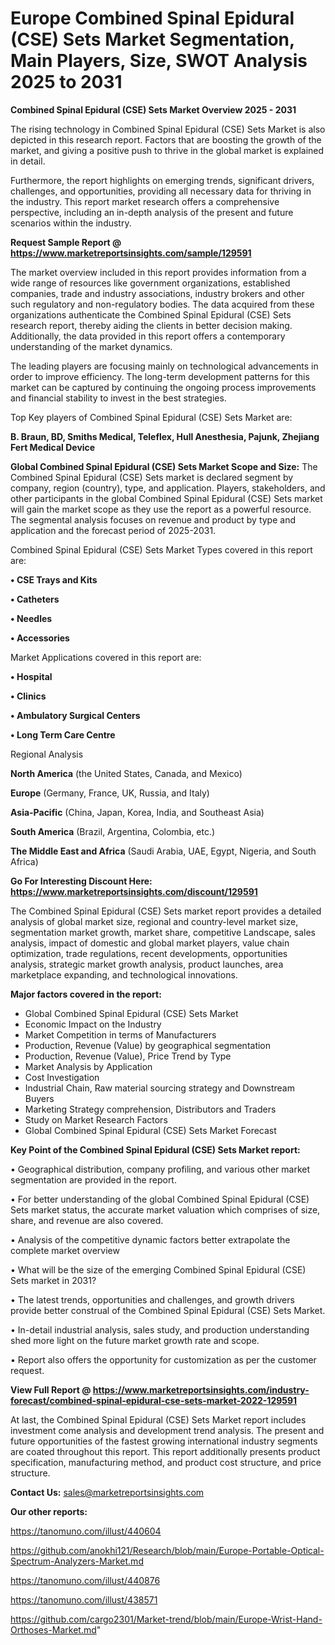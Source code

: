 # Europe Combined Spinal Epidural (CSE) Sets Market Segmentation, Main Players, Size, SWOT Analysis 2025 to 2031

<Strong> Combined Spinal Epidural (CSE) Sets Market Overview 2025 - 2031</strong>

The rising technology in Combined Spinal Epidural (CSE) Sets Market is also depicted in this research report. Factors that are boosting the growth of the market, and giving a positive push to thrive in the global market is explained in detail.

Furthermore, the report highlights on emerging trends, significant drivers, challenges, and opportunities, providing all necessary data for thriving in the industry. This report market research offers a comprehensive perspective, including an in-depth analysis of the present and future scenarios within the industry.

<strong>Request Sample Report @ <a href=https://www.marketreportsinsights.com/sample/129591>https://www.marketreportsinsights.com/sample/129591</a></strong>

The market overview included in this report provides information from a wide range of resources like government organizations, established companies, trade and industry associations, industry brokers and other such regulatory and non-regulatory bodies. The data acquired from these organizations authenticate the Combined Spinal Epidural (CSE) Sets research report, thereby aiding the clients in better decision making. Additionally, the data provided in this report offers a contemporary understanding of the market dynamics.

The leading players are focusing mainly on technological advancements in order to improve efficiency. The long-term development patterns for this market can be captured by continuing the ongoing process improvements and financial stability to invest in the best strategies.

Top Key players of Combined Spinal Epidural (CSE) Sets Market are:

<strong>B. Braun, BD, Smiths Medical, Teleflex, Hull Anesthesia, Pajunk, Zhejiang Fert Medical Device</strong>

<strong><b>Global Combined Spinal Epidural (CSE) Sets Market Scope and Size:</b></strong>
The Combined Spinal Epidural (CSE) Sets market is declared segment by company, region (country), type, and application. Players, stakeholders, and other participants in the global Combined Spinal Epidural (CSE) Sets market will gain the market scope as they use the report as a powerful resource. The segmental analysis focuses on revenue and product by type and application and the forecast period of 2025-2031.

Combined Spinal Epidural (CSE) Sets Market Types covered in this report are:

<strong>• CSE Trays and Kits

• Catheters

• Needles

• Accessories</strong>

Market Applications covered in this report are:

<strong>• Hospital

• Clinics

• Ambulatory Surgical Centers

• Long Term Care Centre</strong> 

Regional Analysis

<strong>North America</strong> (the United States, Canada, and Mexico)

<strong>Europe</strong> (Germany, France, UK, Russia, and Italy)

<strong>Asia-Pacific</strong> (China, Japan, Korea, India, and Southeast Asia)

<strong>South America</strong> (Brazil, Argentina, Colombia, etc.)

<strong>The Middle East and Africa</strong> (Saudi Arabia, UAE, Egypt, Nigeria, and South Africa)

<strong>Go For Interesting Discount Here: <a href=https://www.marketreportsinsights.com/discount/129591>https://www.marketreportsinsights.com/discount/129591</a></strong>

The Combined Spinal Epidural (CSE) Sets market report provides a detailed analysis of global market size, regional and country-level market size, segmentation market growth, market share, competitive Landscape, sales analysis, impact of domestic and global market players, value chain optimization, trade regulations, recent developments, opportunities analysis, strategic market growth analysis, product launches, area marketplace expanding, and technological innovations.

<strong><b>Major factors covered in the report:</b></strong>
<ul>
  <li>Global Combined Spinal Epidural (CSE) Sets Market </li>
  <li>Economic Impact on the Industry</li>
  <li>Market Competition in terms of Manufacturers</li>
  <li>Production, Revenue (Value) by geographical segmentation</li>
  <li>Production, Revenue (Value), Price Trend by Type</li>
  <li>Market Analysis by Application</li>
  <li>Cost Investigation</li>
  <li>Industrial Chain, Raw material sourcing strategy and Downstream Buyers</li>
  <li>Marketing Strategy comprehension, Distributors and Traders</li>
  <li>Study on Market Research Factors</li>
  <li>Global Combined Spinal Epidural (CSE) Sets Market Forecast</li>
</ul>

<strong><b>Key Point of the Combined Spinal Epidural (CSE) Sets Market report:</b></strong>

• Geographical distribution, company profiling, and various other market segmentation are provided in the report.

• For better understanding of the global Combined Spinal Epidural (CSE) Sets market status, the accurate market valuation which comprises of size, share, and revenue are also covered.

• Analysis of the competitive dynamic factors better extrapolate the complete market overview

• What will be the size of the emerging Combined Spinal Epidural (CSE) Sets market in 2031?

• The latest trends, opportunities and challenges, and growth drivers provide better construal of the Combined Spinal Epidural (CSE) Sets Market.

• In-detail industrial analysis, sales study, and production understanding shed more light on the future market growth rate and scope.

• Report also offers the opportunity for customization as per the customer request.

<strong><b>View Full Report @ <a href=https://www.marketreportsinsights.com/industry-forecast/combined-spinal-epidural-cse-sets-market-2022-129591>https://www.marketreportsinsights.com/industry-forecast/combined-spinal-epidural-cse-sets-market-2022-129591</a></b></strong>


At last, the Combined Spinal Epidural (CSE) Sets Market report includes investment come analysis and development trend analysis. The present and future opportunities of the fastest growing international industry segments are coated throughout this report. This report additionally presents product specification, manufacturing method, and product cost structure, and price structure.

<strong>Contact Us:</strong>
sales@marketreportsinsights.com

<strong>Our other reports:</strong>

<a href=https://tanomuno.com/illust/440604>https://tanomuno.com/illust/440604</a>

<a href=https://github.com/anokhi121/Research/blob/main/Europe-Portable-Optical-Spectrum-Analyzers-Market.md>https://github.com/anokhi121/Research/blob/main/Europe-Portable-Optical-Spectrum-Analyzers-Market.md</a>

<a href=https://tanomuno.com/illust/440876>https://tanomuno.com/illust/440876</a>

<a href=https://tanomuno.com/illust/438571>https://tanomuno.com/illust/438571</a>

<a href=https://github.com/cargo2301/Market-trend/blob/main/Europe-Wrist-Hand-Orthoses-Market.md>https://github.com/cargo2301/Market-trend/blob/main/Europe-Wrist-Hand-Orthoses-Market.md</a>"
